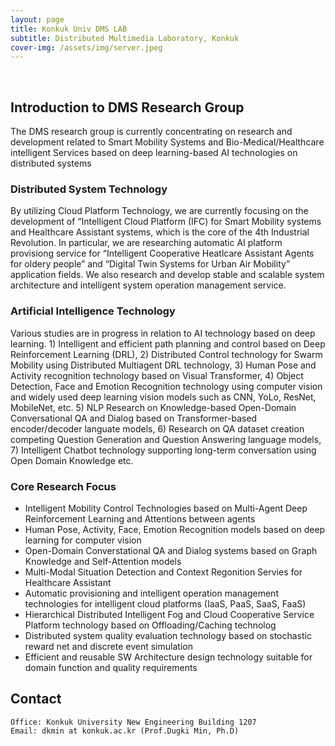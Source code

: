```yaml
---
layout: page
title: Konkuk Univ DMS LAB
subtitle: Distributed Multimedia Laboratory, Konkuk
cover-img: /assets/img/server.jpeg
---
```


<br/>

## Introduction to DMS Research Group
The DMS research group is currently concentrating on research and development related to Smart Mobility Systems and Bio-Medical/Healthcare intelligent Services based on deep learning-based AI technologies on distributed systems

### Distributed System Technology
By utilizing Cloud Platform Technology, we are currently focusing on the development of “Intelligent Cloud Platform (IFC) for Smart Mobility systems and Healthcare Assistant systems, which is the core of the 4th Industrial Revolution. In particular, we are researching automatic AI platform provisiong service for “Intelligent Cooperative Heatlcare Assistant Agents for oldery people” and “Digital Twin Systems for Urban Air Mobility” application fields. We also research and develop stable and scalable system architecture and intelligent system operation management service.

### Artificial Intelligence Technology 
Various studies are in progress in relation to AI technology based on deep learning. 1) Intelligent and efficient path planning and control based on Deep Reinforcement Learning (DRL), 2) Distributed Control technology for Swarm Mobility using Distributed Multiagent DRL technology, 3) Human Pose and Activity recognition technology based on Visual Transformer, 4) Object Detection, Face and Emotion Recognition technology using computer vision and widely used deep learning vision models such as CNN, YoLo, ResNet, MobileNet, etc. 5) NLP Research on Knowledge-based Open-Domain Conversational QA and Dialog based on Transformer-based encoder/decoder languate models, 6) Research on QA dataset creation competing Question Generation and Question Answering language models, 7) Intelligent Chatbot technology supporting long-term conversation using Open Domain Knowledge etc.

### Core Research Focus
* Intelligent Mobility Control Technologies based on Multi-Agent Deep Reinforcement Learning and Attentions between agents
* Human Pose, Activity, Face, Emotion Recognition models based on deep learning for computer vision
* Open-Domain Converstational QA and Dialog systems based on Graph Knowledge and Self-Attention models
* Multi-Modal Situation Detection and Context Regonition Servies for Healthcare Assistant
* Automatic provisioning and intelligent operation management technologies for intelligent cloud platforms (IaaS, PaaS, SaaS, FaaS)
* Hierarchical Distributed Intelligent Fog and Cloud Cooperative Service Platform technology based on Offloading/Caching technolog
* Distributed system quality evaluation technology based on stochastic reward net and discrete event simulation 
* Efficient and reusable SW Architecture design technology suitable for domain function and quality requirements

## Contact

```
Office: Konkuk University New Engineering Building 1207
Email: dkmin at konkuk.ac.kr (Prof.Dugki Min, Ph.D) 
```
